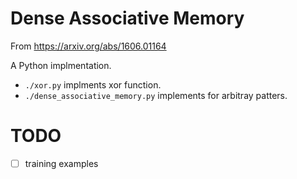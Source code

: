 # Dense Associative Memory

From https://arxiv.org/abs/1606.01164

A Python implmentation.

- `./xor.py` implments xor function.
- `./dense_associative_memory.py` implements for arbitray patters.

# TODO

- [ ] training examples
